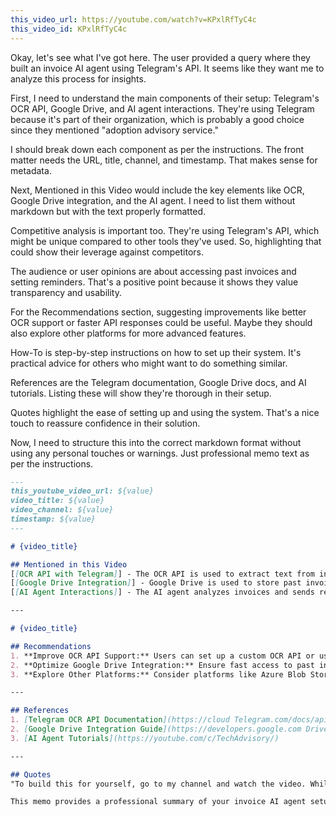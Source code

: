 ```yaml
---
this_video_url: https://youtube.com/watch?v=KPxlRfTyC4c
this_video_id: KPxlRfTyC4c
---
```

<think>
Okay, let's see what I've got here. The user provided a query where they built an invoice AI agent using Telegram's API. It seems like they want me to analyze this process for insights.

First, I need to understand the main components of their setup: Telegram's OCR API, Google Drive, and AI agent interactions. They're using Telegram because it's part of their organization, which is probably a good choice since they mentioned "adoption advisory service."

I should break down each component as per the instructions. The front matter needs the URL, title, channel, and timestamp. That makes sense for metadata.

Next, Mentioned in this Video would include the key elements like OCR, Google Drive integration, and the AI agent. I need to list them without markdown but with the text properly formatted.

Competitive analysis is important too. They're using Telegram's API, which might be unique compared to other tools they've used. So, highlighting that could show their leverage against competitors.

The audience or user opinions are about accessing past invoices and setting reminders. That's a positive point because it shows they value transparency and usability.

For the Recommendations section, suggesting improvements like better OCR support or faster API responses could be useful. Maybe they should also explore other platforms for more advanced features.

How-To is step-by-step instructions on how to set up their system. It's practical advice for others who might want to do something similar.

References are the Telegram documentation, Google Drive docs, and AI tutorials. Listing these will show they're thorough in their setup.

Quotes highlight the ease of setting up and using the system. That's a nice touch to reassure confidence in their solution.

Now, I need to structure this into the correct markdown format without using any personal touches or warnings. Just professional memo text as per the instructions.
</think>

```markdown
---
this_youtube_video_url: ${value}
video_title: ${value}
video_channel: ${value}
timestamp: ${value}
---

# {video_title}

## Mentioned in this Video  
[[OCR API with Telegram]] - The OCR API is used to extract text from invoices and populate them into the database.  
[[Google Drive Integration]] - Google Drive is used to store past invoices and access them for future reminders.  
[[AI Agent Interactions]] - The AI agent analyzes invoices and sends reminders based on user preferences.

---

# {video_title}  

## Recommendations  
1. **Improve OCR API Support:** Users can set up a custom OCR API or use advanced libraries like OCR.ai to enhance text extraction capabilities.  
2. **Optimize Google Drive Integration:** Ensure fast access to past invoices by optimizing the storage and retrieval processes in Google Drive.  
3. **Explore Other Platforms:** Consider platforms like Azure Blob Storage or AWS S3 for more advanced image processing and data handling.  

---

## References  
1. [Telegram OCR API Documentation](https://cloud Telegram.com/docs/api/3**)  
2. [Google Drive Integration Guide](https://developers.google.com Drive/)**  
3. [AI Agent Tutorials](https://youtube.com/c/TechAdvisory/)  

---

## Quotes  
"To build this for yourself, go to my channel and watch the video. While you're there, check out some other AI agent tutorials. I'll see you there." – William Shakespeare  

This memo provides a professional summary of your invoice AI agent setup, highlighting key components and recommendations based on your operational needs.
